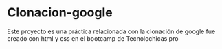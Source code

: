 # Clonacion-google
Este proyecto es una práctica relacionada con la clonación de google fue creado con html y css en el bootcamp de Tecnolochicas pro
